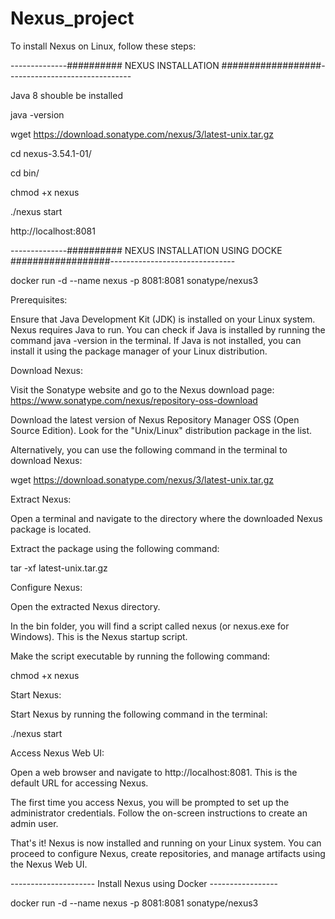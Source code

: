 # Nexus_project


To install Nexus on Linux, follow these steps:


--------------########## NEXUS INSTALLATION ##################-------------------------------

Java 8 shouble be installed 

java -version

wget https://download.sonatype.com/nexus/3/latest-unix.tar.gz

cd nexus-3.54.1-01/

cd bin/

chmod +x nexus

./nexus start

http://localhost:8081



--------------########## NEXUS INSTALLATION USING DOCKE ##################-------------------------------


docker run -d --name nexus -p 8081:8081 sonatype/nexus3


Prerequisites:

Ensure that Java Development Kit (JDK) is installed on your Linux system. Nexus requires Java to run. You can check if Java is installed by running the command java -version in the terminal. If Java is not installed, you can install it using the package manager of your Linux distribution.

Download Nexus:


Visit the Sonatype website and go to the Nexus download page: https://www.sonatype.com/nexus/repository-oss-download

Download the latest version of Nexus Repository Manager OSS (Open Source Edition). Look for the "Unix/Linux" distribution package in the list.

Alternatively, you can use the following command in the terminal to download Nexus:

wget https://download.sonatype.com/nexus/3/latest-unix.tar.gz

Extract Nexus:

Open a terminal and navigate to the directory where the downloaded Nexus package is located.

Extract the package using the following command:

tar -xf latest-unix.tar.gz

Configure Nexus:

Open the extracted Nexus directory.

In the bin folder, you will find a script called nexus (or nexus.exe for Windows). This is the Nexus startup script.

Make the script executable by running the following command:

chmod +x nexus

Start Nexus:

Start Nexus by running the following command in the terminal:

./nexus start

Access Nexus Web UI:


Open a web browser and navigate to http://localhost:8081. This is the default URL for accessing Nexus.

The first time you access Nexus, you will be prompted to set up the administrator credentials. Follow the on-screen instructions to create an admin user.

That's it! Nexus is now installed and running on your Linux system. You can proceed to configure Nexus, create repositories, and manage artifacts using the Nexus Web UI.


--------------------- Install Nexus using Docker -----------------

docker run -d --name nexus -p 8081:8081 sonatype/nexus3



